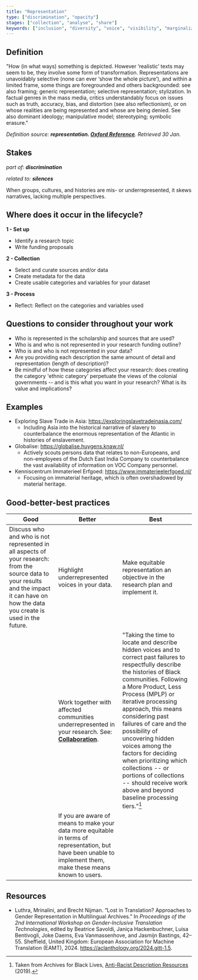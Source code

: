 ```yaml
---
title: "Representation"
type: ["discrimination", "opacity"]
stages: ["collection", "analyse", "share"]
keywords: ["inclusion", "diversity", "voice", "visibility", "marginalization", "marginalisation", "demographics", "sampling"]
---
```


## Definition
"How (in what ways) something is depicted. However ‘realistic’ texts may seem to be, they involve some form of transformation. Representations are unavoidably selective (none can ever ‘show the whole picture’), and within a limited frame, some things are foregrounded and others backgrounded: see also framing; generic representation; selective representation; stylization. In factual genres in the mass media, critics understandably focus on issues such as truth, accuracy, bias, and distortion (see also reflectionism), or on whose realities are being represented and whose are being denied. See also dominant ideology; manipulative model; stereotyping; symbolic erasure."

_Definition source: **representation. [Oxford Reference](https://www.oxfordreference.com/view/10.1093/oi/authority.20111014165925770)**. Retrieved 30 Jan._

## Stakes
_part of: **discrimination**_

_related to: **silences**_

When groups, cultures, and histories are mis- or underrepresented, it skews narratives, lacking multiple perspectives.  

## Where does it occur in the lifecycle?

**1 - Set up**<br>

- Identify a research topic
- Write funding proposals

**2 - Collection**

- Select and curate sources and/or data
- Create metadata for the data
- Create usable categories and variables for your dataset

**3 - Process**

- Reflect: Reflect on the categories and variables used


## Questions to consider throughout your work
- Who is represented in the scholarship and sources that are used?
- Who is and who is not represented in your research funding outline? 
- Who is and who is not represented in your data?
- Are you providing each description the same amount of detail and representation (length of description)?
- Be mindful of how these categories affect your research: does creating the category 'ethnic category' perpetuate the views of the colonial governments -- and is this what you want in your research? What is its value and implications?


## Examples
- Exploring Slave Trade in Asia: https://exploringslavetradeinasia.com/ 
    - Including Asia into the historical narrative of slavery to counterbalance the enormous representation of the Atlantic in histories of enslavement. 
- Globalise: https://globalise.huygens.knaw.nl/ 
    - Actively scouts persons data that relates to non-Europeans, and non-employees of the Dutch East India Company to counterbalance the vast availability of information on VOC Company personnel.
- Kenniscentrum Immaterieel Erfgoed: https://www.immaterieelerfgoed.nl/
    - Focusing on immaterial heritage, which is often overshadowed by material heritage. 
 

## Good-better-best practices

| Good | Better | Best|
|---|---|---|
| Discuss who and who is not represented in all aspects of your research: from the source data to your results and the impact it can have on how the data you create is used in the future.| Highlight underrepresented voices in your data.| Make equitable representation an objective in the research plan and implement it.|
| | Work together with affected communities underrepresented in your research. See: [**Collaboration**](/bias/types/collaboration).| "Taking the time to locate and describe hidden voices and to correct past failures to respectfully describe the histories of Black communities. Following a More Product, Less Process (MPLP) or iterative processing approach, this means considering past failures of care and the possibility of uncovering hidden voices among the factors for deciding when prioritizing which collections -- or portions of collections -- should receive work above and beyond baseline processing tiers.”[^1]| 
| | If you are aware of means to make your data more equitable in terms of representation, but have been unable to implement them, make these means known to users.| | 

## Resources
- Luthra, Mrinalini, and Brecht Nijman. “Lost in Translation? Approaches to Gender Representation in Multilingual Archives.” In _Proceedings of the 2nd International Workshop on Gender-Inclusive Translation Technologies_, edited by Beatrice Savoldi, Janiça Hackenbuchner, Luisa Bentivogli, Joke Daems, Eva Vanmassenhove, and Jasmijn Bastings, 42–55. Sheffield, United Kingdom: European Association for Machine Translation (EAMT), 2024. https://aclanthology.org/2024.gitt-1.5. 

[^1]: Taken from Archives for Black Lives, <a href='https://archivesforblacklives.wordpress.com/wp-content/uploads/2019/10/ardr_final.pdf'>Anti-Racist Description Resources</a> (2019).